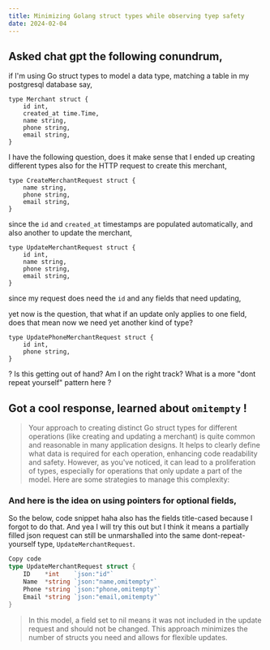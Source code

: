 ```yaml
---
title: Minimizing Golang struct types while observing tyep safety
date: 2024-02-04
---
```



## Asked chat gpt the following conundrum, 

 if I'm using Go struct types to model a data type, matching a table in my postgresql database say, 

```
type Merchant struct {
    id int,
    created_at time.Time,
    name string,
    phone string,
    email string,
}
```
I have the following question, does it make sense that I ended up creating different types also for the HTTP request to create this merchant, 


```
type CreateMerchantRequest struct {
    name string,
    phone string,
    email string,
}
```
since the `id` and `created_at` timestamps are populated automatically, 
and also another to update the merchant,

```
type UpdateMerchantRequest struct {
    id int,
    name string,
    phone string,
    email string,
}
```
since my request does need the `id` and any fields that need updating,

yet now is the question, that what if an update only applies to one field, does that mean now we need yet another kind of type? 

```
type UpdatePhoneMerchantRequest struct {
    id int,
    phone string,
}
```
? 
Is this getting out of hand? Am I on the right track? What is a more "dont repeat yourself" pattern here ?


## Got a cool response, learned about `omitempty` ! 

> Your approach to creating distinct Go struct types for different operations (like creating and updating a merchant) is quite common and reasonable in many application designs. It helps to clearly define what data is required for each operation, enhancing code readability and safety. However, as you've noticed, it can lead to a proliferation of types, especially for operations that only update a part of the model. Here are some strategies to manage this complexity:

### And here is the idea on using pointers for optional fields, 
So the below, code snippet haha also has the fields title-cased because I forgot to do that.  And yea I will try this out but I think it means a partially filled json request can still be unmarshalled into the same dont-repeat-yourself type, `UpdateMerchantRequest`.


```go
Copy code
type UpdateMerchantRequest struct {
    ID    *int    `json:"id"`
    Name  *string `json:"name,omitempty"`
    Phone *string `json:"phone,omitempty"`
    Email *string `json:"email,omitempty"`
}
```

> In this model, a field set to nil means it was not included in the update request and should not be changed. This approach minimizes the number of structs you need and allows for flexible updates.

